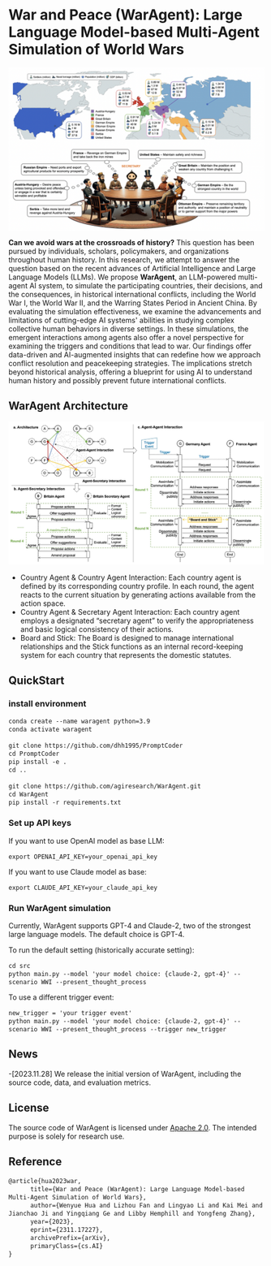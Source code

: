 # War and Peace (WarAgent): Large Language Model-based Multi-Agent Simulation of World Wars

<img align="center" width="854" alt="WWI" src="fig/WWI.png">

**Can we avoid wars at the crossroads of history?**
This question has been pursued by individuals, scholars, policymakers, and organizations throughout human history. In this research, we attempt to answer the question based on the recent advances of Artificial Intelligence and Large Language Models (LLMs). We propose **WarAgent**, an LLM-powered multi-agent AI system, to simulate the participating countries, their decisions, and the consequences, in historical international conflicts, including the World War I, the World War II, and the Warring States Period in Ancient China. By evaluating the simulation effectiveness, we examine the advancements and limitations of cutting-edge AI systems' abilities in studying complex collective human behaviors in diverse settings. In these simulations, the emergent interactions among agents also offer a novel perspective for examining the triggers and conditions that lead to war. Our findings offer data-driven and AI-augmented insights that can redefine how we approach conflict resolution and peacekeeping strategies. The implications stretch beyond historical analysis, offering a blueprint for using AI to understand human history and possibly prevent future international conflicts.

## WarAgent Architecture
![architecture](fig/board_and_stick.jpeg)
- Country Agent & Country Agent Interaction: Each country agent is defined by its corresponding country profile. In each round, the agent reacts to the current situation by generating actions available from the action space.
- Country Agent & Secretary Agent Interaction: Each country agent employs a designated “secretary agent” to verify the appropriateness and basic logical consistency of their actions.
- Board and Stick: The Board is designed to manage international relationships and the Stick functions as an internal record-keeping system for each country that represents the domestic statutes.


## QuickStart
### install environment
```
conda create --name waragent python=3.9
conda activate waragent

git clone https://github.com/dhh1995/PromptCoder
cd PromptCoder
pip install -e .
cd ..

git clone https://github.com/agiresearch/WarAgent.git
cd WarAgent
pip install -r requirements.txt
```

### Set up API keys
If you want to use OpenAI model as base LLM:
```
export OPENAI_API_KEY=your_openai_api_key
```
If you want to use Claude model as base:
```
export CLAUDE_API_KEY=your_claude_api_key
```
### Run WarAgent simulation
Currently, WarAgent supports GPT-4 and Claude-2, two of the strongest large language models. The default choice is GPT-4.

To run the default setting (historically accurate setting):
```
cd src
python main.py --model 'your model choice: {claude-2, gpt-4}' --scenario WWI --present_thought_process
```

To use a different trigger event:
```
new_trigger = 'your trigger event'
python main.py --model 'your model choice: {claude-2, gpt-4}' --scenario WWI --present_thought_process --trigger new_trigger
```


## News

-[2023.11.28] We release the initial version of WarAgent, including the source code, data, and evaluation metrics.


## License
The source code of WarAgent is licensed under [Apache 2.0](https://github.com/tatsu-lab/stanford_alpaca/blob/main/LICENSE). The intended purpose is solely for research use.

## Reference
```
@article{hua2023war,
      title={War and Peace (WarAgent): Large Language Model-based Multi-Agent Simulation of World Wars}, 
      author={Wenyue Hua and Lizhou Fan and Lingyao Li and Kai Mei and Jianchao Ji and Yingqiang Ge and Libby Hemphill and Yongfeng Zhang},
      year={2023},
      eprint={2311.17227},
      archivePrefix={arXiv},
      primaryClass={cs.AI}
}
```



